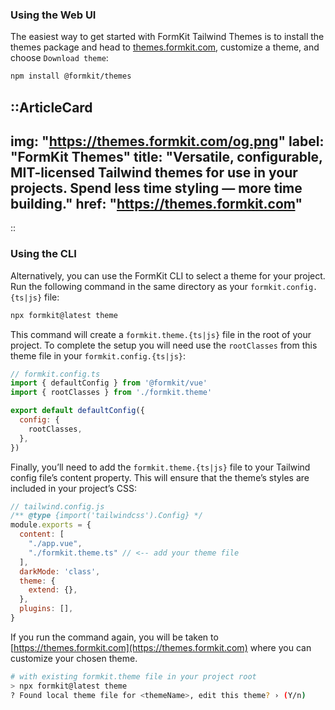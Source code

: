 ### Using the Web UI

The easiest way to get started with FormKit Tailwind Themes is to install the themes package and head to [themes.formkit.com](https://themes.formkit.com), customize a theme, and choose `Download theme`:

```sh
npm install @formkit/themes
```

::ArticleCard
---
img: "https://themes.formkit.com/og.png"
label: "FormKit Themes"
title: "Versatile, configurable, MIT-licensed Tailwind themes for use in your projects. Spend less time styling — more time building."
href: "https://themes.formkit.com"
---
::

### Using the CLI 

Alternatively, you can use the FormKit CLI to select a theme for your project. Run the following command in the same directory as your `formkit.config.{ts|js}` file:

```bash
npx formkit@latest theme
```

This command will create a `formkit.theme.{ts|js}` file in the root of your project. To complete the setup you will need use the `rootClasses` from this theme file in your `formkit.config.{ts|js}`:

```js
// formkit.config.ts
import { defaultConfig } from '@formkit/vue'
import { rootClasses } from './formkit.theme'

export default defaultConfig({
  config: {
    rootClasses,
  },
})
```

Finally, you’ll need to add the `formkit.theme.{ts|js}` file to your Tailwind config file’s content property. This will ensure that the theme’s styles are included in your project’s CSS:

```js
// tailwind.config.js
/** @type {import('tailwindcss').Config} */
module.exports = {
  content: [
    "./app.vue",
    "./formkit.theme.ts" // <-- add your theme file
  ],
  darkMode: 'class',
  theme: {
    extend: {},
  },
  plugins: [],
}
```

If you run the command again, you will be taken to [https://themes.formkit.com](https://themes.formkit.com) where you can customize your chosen theme.

```bash
# with existing formkit.theme file in your project root
> npx formkit@latest theme
? Found local theme file for <themeName>, edit this theme? › (Y/n)
```


